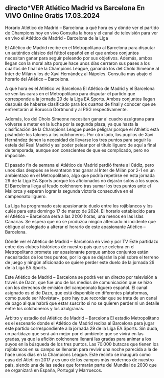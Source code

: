 <h2>directo*VER Atlético Madrid vs Barcelona En VIVO Online Gratis 17.03.2024</h2>

Horario Atlético de Madrid – Barcelona: a qué hora es y dónde ver el partido de Champions hoy en vivo
Consulta la hora y el canal de televisión para ver en vivo el Atlético de Madrid - Barcelona de la Liga

El Atlético de Madrid recibe en el Metropolitano al Barcelona para disputar un auténtico clásico del fútbol español en el que ambos conjuntos necesitan ganar para seguir peleando por sus objetivos. Además, ambos llegan con la moral alta porque hace unos días cerraron sus pases a los cuartos de final de la Champions League, ganando los del Cholo Simeone al Inter de Milán y los de Xavi Hernández al Nápoles.  Consulta más abajo el horario del Atlético – Barcelona.

A qué hora es el Atlético vs Barcelona
El Atlético de Madrid y el Barcelona se ven las caras en el Metropolitano para disputar el partido que corresponde a la jornada 29 de la Liga EA Sports. Ambos conjuntos llegan después de haberse clasificado para los cuartos de final y conocer que se enfrentarán al Borussia Dortmund y al PSG respectivamente. 

Además, los del Cholo Simeone necesitan ganar al cuadro azulgrana para volverse a meter en la lucha por la segunda plaza, ya que hasta la clasificación de la Champions League puede peligrar porque el Athletic está pisándole los talones a los colchoneros. Por otro lado, los pupilos de Xavi Hernández tienen la necesidad de llevarse los tres puntos para seguir la estela del Real Madrid y así poder pelear por el título liguero de aquí a final de temporada, aunque son conscientes de que es complicado, pero no imposible.

El pasado fin de semana el Atlético de Madrid perdió frente al Cádiz, pero unos días después se levantaron tras ganar al Inter de Milán por 2-1 en un ambientazo en el Metropolitano, algo que podría repetirse en esta jornada 29 de la Liga EA Sports porque los aficionados no dejarán solos a los suyos. El Barcelona llega al feudo colchonero tras sumar los tres puntos ante el Mallorca y esperan lograr la segunda victoria consecutiva en el campeonato liguero. 

La Liga ha programado este apasionante duelo entre los rojiblancos y los culés para este domingo 17 de marzo de 2024. El horario establecido para el Atlético – Barcelona será a las 21:00 horas, una menos en las Islas Canarias. Se espera que no se produzca ningún altercado ni incidente que obligue al colegiado a alterar el horario de este apasionante Atlético – Barcelona.

Dónde ver el Atlético de Madrid – Barcelona en vivo y por TV
Este partidazo entre dos clubes históricos de nuestro país que se celebra en el Metropolitano promete ser apasionante porque ambos conjuntos están necesitados de los tres puntos, por lo que se dejarán la piel sobre el terreno de juego y ningún aficionado se quiere perder este duelo de la jornada 29 de la Liga EA Sports. 

Este Atlético de Madrid – Barcelona se podrá ver en directo por televisión a través de Dazn, que fue uno de los medios de comunicación que se hizo con los derechos de emisión del campeonato liguero español. El canal asignado es el de Dazn, que está disponible en diferentes plataformas, como puede ser Movistar+, pero hay que recordar que se trata de un canal de pago al que habrá que estar suscrito si no se quieren perder ni un detalle entre los colchoneros y los azulgranas.

Árbitro y estadio del Atlético de Madrid – Barcelona
El estadio Metropolitano es el escenario donde el Atlético de Madrid reciba al Barcelona para jugar este partido correspondiente a la jornada 29 de la Liga EA Sports. Sin duda, un partidazo que será aún mejor por el ambiente que se vivirá en las gradas, ya que la afición colchonera llenará las gradas para animar a los suyos en la búsqueda de los tres puntos. Las 70.000 butacas que tienen los rojiblancos en su campo se llenarán para revivir una noche parecida a la de hace unos días en la Champions League. Este recinto se inauguró como casa del Atleti en 2017 y es uno de los campos más modernos de nuestro país, siendo una de las sedes que formarán parte del Mundial de 2030 que se organizará en España, Portugal y Marruecos. 
